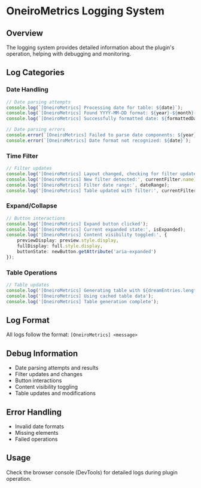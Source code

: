 # OneiroMetrics Logging System

## Overview
The logging system provides detailed information about the plugin's operation, helping with debugging and monitoring.

## Log Categories

### Date Handling
```typescript
// Date parsing attempts
console.log(`[OneiroMetrics] Processing date for table: ${date}`);
console.log(`[OneiroMetrics] Found YYYY-MM-DD format: ${year}-${month}-${day}`);
console.log(`[OneiroMetrics] Successfully formatted date: ${formattedDate}`);

// Date parsing errors
console.error(`[OneiroMetrics] Failed to parse date components: ${year}-${month}-${day}`);
console.error(`[OneiroMetrics] Date format not recognized: ${date}`);
```

### Time Filter
```typescript
// Filter updates
console.log('[OneiroMetrics] Layout changed, checking for filter updates');
console.log('[OneiroMetrics] New filter detected:', currentFilter.name);
console.log('[OneiroMetrics] Filter date range:', dateRange);
console.log('[OneiroMetrics] Table updated with filter:', currentFilter.name, 'Visible entries:', visibleCount);
```

### Expand/Collapse
```typescript
// Button interactions
console.log('[OneiroMetrics] Expand button clicked');
console.log('[OneiroMetrics] Current expanded state:', isExpanded);
console.log('[OneiroMetrics] Content visibility toggled:', {
    previewDisplay: preview.style.display,
    fullDisplay: full.style.display,
    buttonState: newButton.getAttribute('aria-expanded')
});
```

### Table Operations
```typescript
// Table updates
console.log('[OneiroMetrics] Generating table with ${dreamEntries.length} entries');
console.log('[OneiroMetrics] Using cached table data');
console.log('[OneiroMetrics] Table generation complete');
```

## Log Format
All logs follow the format: `[OneiroMetrics] <message>`

## Debug Information
- Date parsing attempts and results
- Filter updates and changes
- Button interactions
- Content visibility toggling
- Table updates and modifications

## Error Handling
- Invalid date formats
- Missing elements
- Failed operations

## Usage
Check the browser console (DevTools) for detailed logs during plugin operation. 